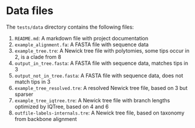 # Data files

The `tests/data` directory contains the following files:

1. `README.md`: A markdown file with project documentation
2. `example_alignment.fa`: A FASTA file with sequence data
3. `example_tree.tre`: A Newick tree file with polytomies, some tips occur in 2, is a clade from 8
4. `output_in_tree.fasta`: A FASTA file with sequence data, matches tips in 3
5. `output_not_in_tree.fasta`: A FASTA file with sequence data, does not match tips in 3
6. `example_tree_resolved.tre`: A resolved Newick tree file, based on 3 but sparser
7. `example_tree_iqtree.tre`: A Newick tree file with branch lengths optimized by IQTree, based on 4 and 6
8. `outfile-labels-internals.tre`: A Newick tree file, based on taxonomy from backbone alignment

